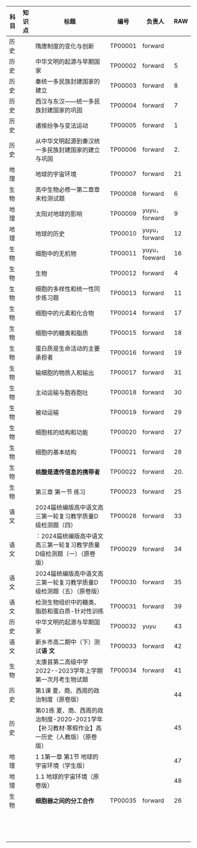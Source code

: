 | 科目 | 知识点 | 标题                                                         | 编号    | 负责人        | RAW  |
| ---- | ------ | ------------------------------------------------------------ | ------- | ------------- | ---- |
| 历史 |        | 隋唐制度的变化与创新                                         | TP00001 | forward       |      |
| 历史 |        | 中华文明的起源与早期国家                                     | TP00002 | forward       | 5    |
| 历史 |        | 秦统一多民族封建国家的建立                                   | TP00003 | forward       | 8    |
| 历史 |        | 西汉与东汉——统一多民族封建国家的巩固                         | TP00004 | forward       | 7    |
| 历史 |        | 诸侯纷争与变法运动                                           | TP00005 | forward       | 1    |
| 历史 |        | 从中华文明起源到秦汉统一多民族封建国家的建立与巩固           | TP00006 | forward       | 2.   |
| 地理 |        | 地球的宇宙环境                                               | TP00007 | forward       | 21   |
| 生物 |        | 高中生物必修一第二章章末检测试题                             | TP00008 | forward       | 6    |
| 地理 |        | 太阳对地球的影响                                             | TP00009 | yuyu，forward | 9    |
| 地理 |        | 地球的历史                                                   | TP00010 | yuyu，forward | 12   |
| 生物 |        | 细胞中的无机物                                               | TP00011 | yuyu，foeward | 16   |
| 生物 |        | 生物                                                         | TP00012 | forward       | 4    |
| 生物 |        | 细胞的多样性和统一性同步练习题                               | TP00013 | forward       | 11   |
| 生物 |        | 细胞中的元素和化合物                                         | TP00014 | forward       | 17   |
| 生物 |        | 细胞中的糖类和脂质                                           | TP00015 | forward       | 18   |
| 生物 |        | 蛋白质是生命活动的主要承担者                                 | TP00016 | forward       | 19   |
| 生物 |        | 输细胞的物质入和输出                                         | TP00017 | forward       | 31   |
| 生物 |        | 主动运输与胞吞胞吐                                           | TP00018 | forward       | 30   |
| 生物 |        | 被动运输                                                     | TP00019 | forward       | 29   |
| 生物 |        | 细胞核的结构和功能                                           | TP00020 | forward       | 27   |
| 生物 |        | 细胞的基本结构                                               | TP00021 | forward       | 28   |
| 生物 |        | **核酸是遗传信息的携带者**                                   | TP00022 | forward       | 20.  |
| 生物 |        | 第三章 第一节 练习                                           | TP00023 | forward       | 25   |
| 语文 |        | 2024届统编版高中语文高三第一轮复习教学质量D级检测题（四）    | TP00028 | forward       | 33   |
| 语文 |        | ：2024届统编版高中语文高三第一轮复习教学质量D级检测题（一）（原卷版） | TP00029 | forward       | 34   |
| 语文 |        | 2024届统编版高中语文高三第一轮复习教学质量D级检测题（五）（原卷版） | TP00030 | forward       | 35   |
| 语文 |        | 检测生物组织中的糖类、脂肪和蛋白质-针对性训练                | TP00031 | forward       | 39   |
| 历史 |        | 中华文明的起源与早期国家                                     | TP00032 | yuyu          | 43   |
| 语文 |        | 新乡市高二期中（下）测试**语   文**                          | TP00033 | forward       | 42   |
| 生物 |        | 太康县第二高级中学2022--2023学年上学期第一次月考生物试题     | TP00034 | forward       | 41   |
| 历史 |        | 第1课 夏、商、西周的政治制度（原卷版）                       |         |               | 44   |
| 历史 |        | 第01练 夏、商、西周的政治制度-2020-2021学年【补习教材·寒假作业】高一历史（人教版）（原卷版） |         |               | 45   |
| 地理 |        | 1 1第一章  第1节  地球的宇宙环境（学生版）                   |         |               | 47   |
| 地理 |        | 1.1 地球的宇宙环境（原卷版）                                 |         |               | 48   |
| 生物 |        | **细胞器之间的分工合作**                                     | TP00035 | forward       | 26   |
|      |        |                                                              |         |               |      |
|      |        |                                                              |         |               |      |
|      |        |                                                              |         |               |      |
|      |        |                                                              |         |               |      |
|      |        |                                                              |         |               |      |
|      |        |                                                              |         |               |      |
|      |        |                                                              |         |               |      |
|      |        |                                                              |         |               |      |
|      |        |                                                              |         |               |      |
|      |        |                                                              |         |               |      |
|      |        |                                                              |         |               |      |
|      |        |                                                              |         |               |      |
|      |        |                                                              |         |               |      |
|      |        |                                                              |         |               |      |